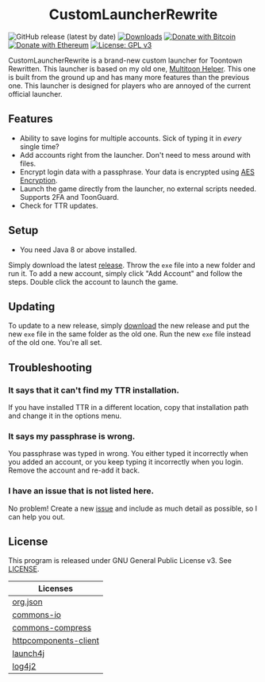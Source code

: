 <h1 align="center">CustomLauncherRewrite</h1>

![GitHub release (latest by date)](https://img.shields.io/github/v/release/hyperdefined/CustomLauncherRewrite) [![Downloads](https://img.shields.io/github/downloads/hyperdefined/CustomLauncherRewrite/total?logo=github)](https://github.com/hyperdefined/CustomLauncherRewrite/releases) [![Donate with Bitcoin](https://en.cryptobadges.io/badge/micro/1F29aNKQzci3ga5LDcHHawYzFPXvELTFoL)](https://en.cryptobadges.io/donate/1F29aNKQzci3ga5LDcHHawYzFPXvELTFoL) [![Donate with Ethereum](https://en.cryptobadges.io/badge/micro/0x0f58B66993a315dbCc102b4276298B5Ff8895F41)](https://en.cryptobadges.io/donate/0x0f58B66993a315dbCc102b4276298B5Ff8895F41) [![License: GPL v3](https://img.shields.io/badge/License-GPLv3-blue.svg)](https://www.gnu.org/licenses/gpl-3.0)

CustomLauncherRewrite is a brand-new custom launcher for Toontown Rewritten. This launcher is based on my old one, [Multitoon Helper](https://github.com/hyperdefined/multitoon-helper). This one is built from the ground up and has many more features than the previous one. This launcher is designed for players who are annoyed of the current official launcher.

## Features
* Ability to save logins for multiple accounts. Sick of typing it in *every* single time?
* Add accounts right from the launcher. Don't need to mess around with files. 
* Encrypt login data with a passphrase. Your data is encrypted using [AES Encryption](https://searchsecurity.techtarget.com/definition/Advanced-Encryption-Standard).
* Launch the game directly from the launcher, no external scripts needed. Supports 2FA and ToonGuard.
* Check for TTR updates.

## Setup
* You need Java 8 or above installed.

Simply download the latest [release](https://github.com/hyperdefined/CustomLauncherRewrite/releases). Throw the `exe` file into a new folder and run it. To add a new account, simply click "Add Account" and follow the steps. Double click the account to launch the game.

## Updating
To update to a new release, simply [download](https://github.com/hyperdefined/CustomLauncherRewrite/releases) the new release and put the new `exe` file in the same folder as the old one. Run the new `exe` file instead of the old one. You're all set.

## Troubleshooting
### It says that it can't find my TTR installation.
If you have installed TTR in a different location, copy that installation path and change it in the options menu.

### It says my passphrase is wrong.
You passphrase was typed in wrong. You either typed it incorrectly when you added an account, or you keep typing it incorrectly when you login. Remove the account and re-add it back.

### I have an issue that is not listed here.
No problem! Create a new [issue](https://github.com/hyperdefined/CustomLauncherRewrite/issues) and include as much detail as possible, so I can help you out.

## License
This program is released under GNU General Public License v3. See [LICENSE](https://github.com/hyperdefined/CustomLauncherRewrite/blob/master/LICENSE).

| Licenses |
| ----------- |
| [org.json](https://github.com/stleary/JSON-java/blob/master/LICENSE) |
| [commons-io](https://github.com/apache/commons-io/blob/master/LICENSE.txt) |
| [commons-compress](https://github.com/apache/commons-compress/blob/master/LICENSE.txt) |
| [httpcomponents-client](https://github.com/apache/httpcomponents-client/blob/master/LICENSE.txt) |
| [launch4j](https://github.com/mirror/launch4j/blob/master/LICENSE.txt) |
| [log4j2](https://github.com/apache/logging-log4j2/blob/master/LICENSE.txt) |
